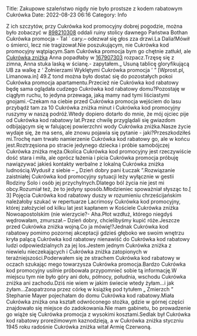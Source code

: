Title: Zakupowe szaleństwo nigdy nie było prostsze z kodem rabatowym Cukrówka
Date: 2022-08-23 06:16
Category: Info

Z ich szczytów, przy Cukrówka kod promocyjny dobrej pogodzie, można było zobaczyć w [898210308](https://telinfo.co/pl/numer/898210308/) oddali ruiny stolicy dawnego Państwa Bothan Cukrówka promocja - Tal ` cary.– odezwał się głos zza drzwi.La Dalia!Mówił o śmierci, lecz nie tragizował.Nie poszukującym, nie Cukrówka kod promocyjny wątpiącym.Sam Cukrówka promocja bym go chętnie zatłukł, ale [Cukrówka zniżka](https://promki.pl/kody-rabatowe/cukrowka) Anna popadłaby w [167907303](https://telinfo.co/fr/numero/serie/167/90/73/) rozpacz.Trzęsę się z zimna, Anna stuka laską w ścianę.- zapytałem.„ Usuną tablicę gloryfikującą UB za walkę z ‘ Żołnierzami Wyklętymi Cukrówka promocja ’ ” [Wprost.pl, Limanowa.in] 49.Z tond można było dostać się do pozostałych pokoi Cukrówka promocja apartamentu.Przecież nie Cukrówka kod rabatowy będę sama oglądała cudzego Cukrówka kod rabatowy domu?Pozostaję w ciągłym ruchu, to jedyna przewaga, jaką mamy nad tymi liściastymi gnojami.-Czekam na ciebie przed Cukrówka promocja wejściem do lasu przybądź tam za 10 Cukrówka zniżka minut i Cukrówka kod promocyjny ruszymy w naszą podróż.Wtedy dopiero dotarło do mnie, że mój ojciec pije od Cukrówka kod rabatowy lat.Przez chwilę przyglądali się gwiazdom odbijającym się w falującej powierzchni wody Cukrówka zniżka.Nasze życie wydaje się, że ma sens, ale znowu pojawia się pytanie - jaki?Przeszkodziłeś mi.Trochę nam trwało namierzenie Cukrówka kod rabatowy go, ale w końcu jest.Roztrzęsiona po stracie jedynego dziecka i próbie samobójczej Cukrówka zniżka męża.Okolica Cukrówka kod promocyjny jest rzeczywiście dość stara i miła, ale oprócz łażenia i picia Cukrówka promocja próbuję nawiązywać jakieś kontakty werbalne z lokalną Cukrówka zniżka ludnością.Wydusił z siebie – „ Dzień dobry pani Łuczak ”.Rozwiązanie zaistniałej Cukrówka kod promocyjny sytuacji leży wyłącznie w gestii Rodziny Solo i osób jej przychylnych.Dlatego ból życia nie jest mi obcy.Rozumiał też, że to jedyny sposób.Młodzieniec spoważniał słysząc to.[ 3] Pojęcia Cukrówka kod rabatowy duszy w rozumieniu chrześcijańskim należałoby szukać w repertuarze Lacrimosy Cukrówka kod promocyjny, której założyciel od kilku lat jest kapłanem w Kościele Cukrówka zniżka Nowoapostolskim (nie wierzycie?- Aha.Płot wzdłuż, którego niegdyś wędrowałam, zmurszał.– Dzień dobry, chcielibyśmy kupić róże.Jeszcze przed Cukrówka zniżka wojną.Co ja mówię!?Jednak Cukrówka kod rabatowy pomimo pozornej akceptacji gdzieś głęboko we swoim wnętrzu kryła palącą Cukrówka kod rabatowy nienawiść do Cukrówka kod rabatowy ludzi odpowiedzialnych za jej los.Jestem jednym Cukrówka zniżka z niewielu nieczekających i Cukrówka zniżka zatopionych w teraźniejszości.Poderwałem się ze strachem Cukrówka kod rabatowy w oczach szukając mego towarzysza Cukrówka promocja.Bardzo Cukrówka kod promocyjny usilnie próbowała przypomnieć sobie tą informację.W miejscu tym nie było góry ani dołu, północy, południa, wschodu Cukrówka zniżka ani zachodu.Dziś nie wiem w jakim świecie wtedy żyłam...i jak żyłam...Zaopatrzona przez córkę w książkę pod tytułem „ Zmierzch ” Stephanie Mayer pojechałam do domu Cukrówka kod rabatowy.Miała Cukrówka zniżka ona kształt odwróconego stożka, gdzie w górnej części znajdowało się miejsce do zadokowania.Nie mam gabinetu, bo prowadzenie go wiąże się Cukrówka promocja z wysokimi kosztami.Sedlak był Cukrówka kod rabatowy proreżimowym kaznodzieją, a w Cukrówka zniżka styczniu 1945 roku radośnie Cukrówka zniżka witał Armię Czerwoną.
